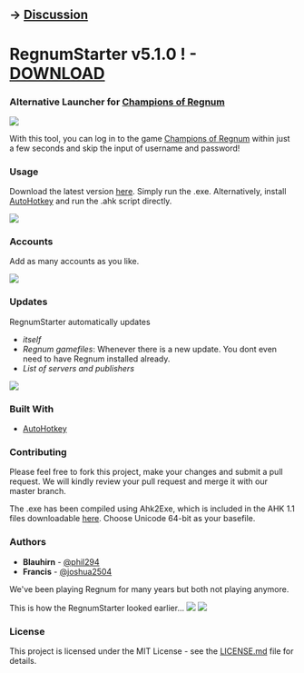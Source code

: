 ## -> [Discussion](https://www.cor-forum.de/index.php?page=Thread&threadID=811)

# RegnumStarter v5.1.0 ! - [DOWNLOAD](https://www.cor-forum.de/regnum/schnellstarter/RegnumStarter.exe)

### Alternative Launcher for [Champions of Regnum](https://www.championsofregnum.com/)

![](https://cdn.treudler.net/20/201218_003107_946-dP643-700x486.png)


With this tool, you can log in to the game [Champions of Regnum](https://www.championsofregnum.com/) within just a few seconds and skip the input of username and password!

### Usage

Download the latest version [here](https://git.treudler.net/CoR-Forum/RegnumStarter/-/releases). Simply run the .exe. Alternatively, install [AutoHotkey](https://autohotkey.com/download/1.1/) and run the .ahk script directly.

![](https://cdn.treudler.net/18/1811020259331XgzUx.gif)

### Accounts

Add as many accounts as you like.

![](https://cdn.treudler.net/shared/screenshots/2018_08_31_22-33-53_xrQ2dH80gQ26hjPvpUPN.png)

### Updates

RegnumStarter automatically updates
- *itself*
- *Regnum gamefiles*: Whenever there is a new update. You dont even need to have Regnum installed already.
- *List of servers and publishers*

![](https://cdn.treudler.net/shared/screenshots/2018_08_31_22-04-11_EdXEcPV99rWSxYX6v9pJ.png)

### Built With

* [AutoHotkey](https://github.com/Lexikos/AutoHotkey_L)

### Contributing

Please feel free to fork this project, make your changes and submit a pull request. We will kindly review your pull request and merge it with our master branch.

The .exe has been compiled using Ahk2Exe, which is included in the AHK 1.1 files downloadable [here](https://autohotkey.com/download/1.1/).
Choose Unicode 64-bit as your basefile.

### Authors

* **Blauhirn** - [@phil294](https://github.com/phil294)
* **Francis** - [@joshua2504](https://github.com/joshua2504)

We've been playing Regnum for many years but both not playing anymore.

This is how the RegnumStarter looked earlier... 
![](https://cdn.treudler.net/20/200510005156299-5nHRM-710x450.png)
![](https://cdn.treudler.net/18/181102021650-646x331.png)

### License

This project is licensed under the MIT License - see the [LICENSE.md](LICENSE.md) file for details.

